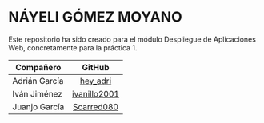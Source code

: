 # NÁYELI GÓMEZ MOYANO
Este repositorio ha sido creado para el módulo Despliegue de Aplicaciones Web,
concretamente para la práctica 1.


| Compañero | GitHub |
| ------------- |:-------------:|
| Adrián García | [hey_adri](https://github.com/hey-adri) |
| Iván Jiménez | [ivanillo2001](https://github.com/ivanillo2001) |
| Juanjo García | [Scarred080](https://github.com/Scarred080) |
